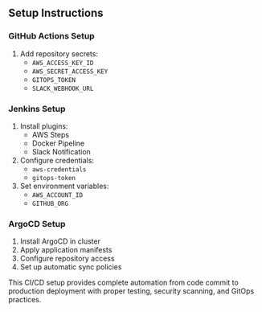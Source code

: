 ## Setup Instructions

### GitHub Actions Setup
1. Add repository secrets:
   - `AWS_ACCESS_KEY_ID`
   - `AWS_SECRET_ACCESS_KEY`
   - `GITOPS_TOKEN`
   - `SLACK_WEBHOOK_URL`

### Jenkins Setup
1. Install plugins:
   - AWS Steps
   - Docker Pipeline
   - Slack Notification
2. Configure credentials:
   - `aws-credentials`
   - `gitops-token`
3. Set environment variables:
   - `AWS_ACCOUNT_ID`
   - `GITHUB_ORG`

### ArgoCD Setup
1. Install ArgoCD in cluster
2. Apply application manifests
3. Configure repository access
4. Set up automatic sync policies

This CI/CD setup provides complete automation from code commit to production deployment with proper testing, security scanning, and GitOps practices.
